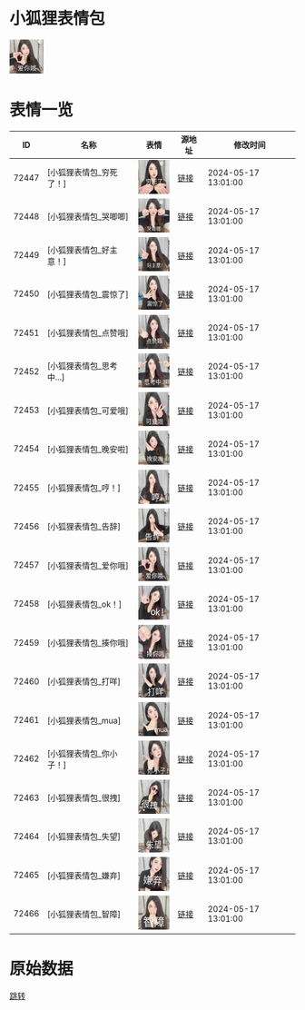 # 小狐狸表情包

<img src="./cover.png" height="60" alt="cover" />

# 表情一览

|ID|名称|表情|源地址|修改时间|
|----|----|----|----|----|
|72447|[小狐狸表情包_穷死了！]|<img src="./pic/072447_%5B小狐狸表情包_穷死了！%5D.png" height="60" alt="穷死了！"/>|[链接](https://i0.hdslb.com/bfs/garb/df9ee0d78e233418f6bafa986ce85c1af0d12686.png)|2024-05-17 13:01:00|
|72448|[小狐狸表情包_哭唧唧]|<img src="./pic/072448_%5B小狐狸表情包_哭唧唧%5D.png" height="60" alt="哭唧唧"/>|[链接](https://i0.hdslb.com/bfs/garb/b6cbfc380294b13f3e757e78b2544da5cd3f4b99.png)|2024-05-17 13:01:00|
|72449|[小狐狸表情包_好主意！]|<img src="./pic/072449_%5B小狐狸表情包_好主意！%5D.png" height="60" alt="好主意！"/>|[链接](https://i0.hdslb.com/bfs/garb/72c2f7841de75e52b8830186019cd18dfd7c71bf.png)|2024-05-17 13:01:00|
|72450|[小狐狸表情包_震惊了]|<img src="./pic/072450_%5B小狐狸表情包_震惊了%5D.png" height="60" alt="震惊了"/>|[链接](https://i0.hdslb.com/bfs/garb/9418f0129506d8d3efea5ad5a5a7e3f13d54c37c.png)|2024-05-17 13:01:00|
|72451|[小狐狸表情包_点赞哦]|<img src="./pic/072451_%5B小狐狸表情包_点赞哦%5D.png" height="60" alt="点赞哦"/>|[链接](https://i0.hdslb.com/bfs/garb/33505a50753cdeccaed89c8474e3308e17fc558d.png)|2024-05-17 13:01:00|
|72452|[小狐狸表情包_思考中...]|<img src="./pic/072452_%5B小狐狸表情包_思考中...%5D.png" height="60" alt="思考中..."/>|[链接](https://i0.hdslb.com/bfs/garb/e795c5c4ff07907722343a36db8a5852f48edbc7.png)|2024-05-17 13:01:00|
|72453|[小狐狸表情包_可爱哦]|<img src="./pic/072453_%5B小狐狸表情包_可爱哦%5D.png" height="60" alt="可爱哦"/>|[链接](https://i0.hdslb.com/bfs/garb/aa0cdbda225ad6adcb60738e9d9a52649983a320.png)|2024-05-17 13:01:00|
|72454|[小狐狸表情包_晚安啦]|<img src="./pic/072454_%5B小狐狸表情包_晚安啦%5D.png" height="60" alt="晚安啦"/>|[链接](https://i0.hdslb.com/bfs/garb/a85430a028343f42e511535bcf557253a6ff080f.png)|2024-05-17 13:01:00|
|72455|[小狐狸表情包_哼！]|<img src="./pic/072455_%5B小狐狸表情包_哼！%5D.png" height="60" alt="哼！"/>|[链接](https://i0.hdslb.com/bfs/garb/60d73e1299553529f7942003d3336d0e76ee0cde.png)|2024-05-17 13:01:00|
|72456|[小狐狸表情包_告辞]|<img src="./pic/072456_%5B小狐狸表情包_告辞%5D.png" height="60" alt="告辞"/>|[链接](https://i0.hdslb.com/bfs/garb/bd32f23685bb99c2b761ff393bdc10043593dc38.png)|2024-05-17 13:01:00|
|72457|[小狐狸表情包_爱你哦]|<img src="./pic/072457_%5B小狐狸表情包_爱你哦%5D.png" height="60" alt="爱你哦"/>|[链接](https://i0.hdslb.com/bfs/garb/7e8e73cb980a395e20ecfb8c19e3de38cd8fb279.png)|2024-05-17 13:01:00|
|72458|[小狐狸表情包_ok！]|<img src="./pic/072458_%5B小狐狸表情包_ok！%5D.png" height="60" alt="ok！"/>|[链接](https://i0.hdslb.com/bfs/garb/e122faefcb5208dbcd33e65bd70ab09beecd602b.png)|2024-05-17 13:01:00|
|72459|[小狐狸表情包_揍你哦]|<img src="./pic/072459_%5B小狐狸表情包_揍你哦%5D.png" height="60" alt="揍你哦"/>|[链接](https://i0.hdslb.com/bfs/garb/7b2eaf7018e5a64a41bd122872ca1d413460a12a.png)|2024-05-17 13:01:00|
|72460|[小狐狸表情包_打咩]|<img src="./pic/072460_%5B小狐狸表情包_打咩%5D.png" height="60" alt="打咩"/>|[链接](https://i0.hdslb.com/bfs/garb/29710cf7586cb9209ac4799729e1cce4ec82e0ff.png)|2024-05-17 13:01:00|
|72461|[小狐狸表情包_mua]|<img src="./pic/072461_%5B小狐狸表情包_mua%5D.png" height="60" alt="mua"/>|[链接](https://i0.hdslb.com/bfs/garb/93ea46a9516de75b6ca4b4176a8a259fe0450b7c.png)|2024-05-17 13:01:00|
|72462|[小狐狸表情包_你小子！]|<img src="./pic/072462_%5B小狐狸表情包_你小子！%5D.png" height="60" alt="你小子！"/>|[链接](https://i0.hdslb.com/bfs/garb/12d5da9a8e248ed8f155563ed3a46e23cea48d1f.png)|2024-05-17 13:01:00|
|72463|[小狐狸表情包_很拽]|<img src="./pic/072463_%5B小狐狸表情包_很拽%5D.png" height="60" alt="很拽"/>|[链接](https://i0.hdslb.com/bfs/garb/8486597f37f518a734722948c7d1081e17c484d1.png)|2024-05-17 13:01:00|
|72464|[小狐狸表情包_失望]|<img src="./pic/072464_%5B小狐狸表情包_失望%5D.png" height="60" alt="失望"/>|[链接](https://i0.hdslb.com/bfs/garb/ffc6db1826dce0474da2a5e4eb2bf31e6c83c1bd.png)|2024-05-17 13:01:00|
|72465|[小狐狸表情包_嫌弃]|<img src="./pic/072465_%5B小狐狸表情包_嫌弃%5D.png" height="60" alt="嫌弃"/>|[链接](https://i0.hdslb.com/bfs/garb/a0a37a71c6cc6e94446fdbd89a124bd97da3986c.png)|2024-05-17 13:01:00|
|72466|[小狐狸表情包_智障]|<img src="./pic/072466_%5B小狐狸表情包_智障%5D.png" height="60" alt="智障"/>|[链接](https://i0.hdslb.com/bfs/garb/55110b1628e1a7a9d8208281037c3a2dd83e1bba.png)|2024-05-17 13:01:00|

# 原始数据

[跳转](./raw.json)

